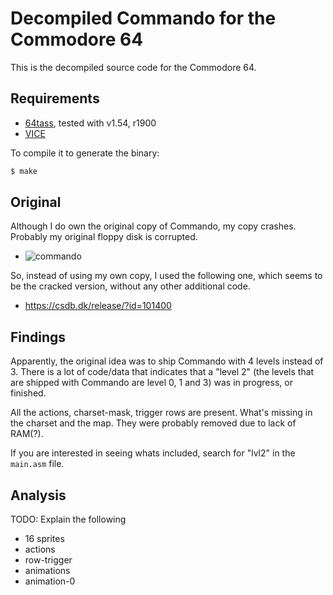 # Decompiled Commando for the Commodore 64

This is the decompiled source code for the Commodore 64.

## Requirements

* [64tass][64tass], tested with v1.54, r1900
* [VICE][vice]

[64tass]: http://tass64.sourceforge.net/
[vice]: http://vice.pokefinder.org/

To compile it to generate the binary:

```sh
$ make
```

## Original

Although I do own the original copy of Commando, my copy crashes.
Probably my original floppy disk is corrupted.

* ![commando][commando_img]

So, instead of using my own copy, I used the following one, which seems to be the
cracked version, without any other additional code.

* https://csdb.dk/release/?id=101400

[commando_img]: https://lh3.googleusercontent.com/HROp0I73I5q99QCjNyzmAojqRDRfSnvfCyVK_dpfAynzTyems4IcKItHzQk6umfYrzKm3FnJvhTmhlg2kjb1--zfkOQbqsKtpQugIcHdiXtFR2vF6vwZN9Wq_u63nquz9jIXJGz5xwI=-no

## Findings

Apparently, the original idea was to ship Commando with 4 levels instead of 3.
There is a lot of code/data that indicates that a "level 2" (the levels that are
shipped with Commando are level 0, 1 and 3) was in progress, or finished.

All the actions, charset-mask, trigger rows are present. What's missing in the
charset and the map. They were probably removed due to lack of RAM(?).

If you are interested in seeing whats included, search for "lvl2" in the
`main.asm` file.

## Analysis

TODO: Explain the following

* 16 sprites
* actions
* row-trigger
* animations
* animation-0
